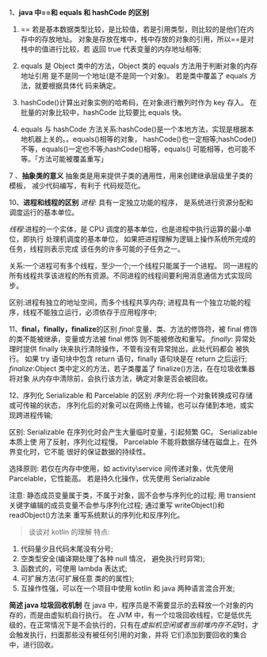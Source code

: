 1、**java 中==和 equals 和 hashCode 的区别**
1) == 若是基本数据类型比较，是比较值，若是引用类型，则比较的是他们在内存中的存放地址。
对象是存放在堆中，栈中存放的对象的引用，所以==是对栈中的值进行比较，若 返回 true 代表变量的内存地址相等;

2) equals 是 Object 类中的方法，Object 类的 equals 方法用于判断对象的内存地址引用 是不是同一个地址(是不是同一个对象)。
若是类中覆盖了 equals 方法，就要根据具体代 码来确定。

3) hashCode()计算出对象实例的哈希码，在对象进行散列时作为 key 存入。
在批量的对象比较中，hashCode 比较要比 equals 快。

4) equals 与 hashCode 方法关系:hashCode()是一个本地方法，实现是根据本地机器上关的。。equals()相等的对象， hashCode()也一定相等;hashCode()不等，equals()一定也不等;hashCode()相等，equals() 可能相等，也可能不等。「方法可能被覆盖重写」


7 、**抽象类的意义**
抽象类是用来提供子类的通用性，用来创建继承层级里子类的模板，
减少代码编写，有利于 代码规范化。

10、**进程和线程的区别**
$进程$: 具有一定独立功能的程序，
是系统进行资源分配和调度运行的基本单位。

$线程$:进程的一个实体，是 CPU 调度的基本单位，也是进程中执行运算的最小单位，即执行 处理机调度的基本单位，
如果把进程理解为逻辑上操作系统所完成的任务，线程则表示完成 该任务的许多可能的子任务之一。

关系:一个进程可有多个线程，至少一个;一个线程只能属于一个进程。
同一进程的所有线程共享该进程的所有资源。不同进程的线程间要利用消息通信方式实现同步。

区别:进程有独立的地址空间，而多个线程共享内存;
进程具有一个独立功能的程序，线程不能独立运行，必须依存于应用程序中;

11、**final，finally，finalize**的区别
$final$:变量、类、方法的修饰符，被 final 修饰的类不能被继承，变量或方法被 final 修饰 则不能被修改和重写。
$finally$: 异常处理时提供 finally 块来执行清除操作，不管有没有异常抛出，此处代码都会 被执行。
如果 try 语句块中包含 return 语句，finally 语句块是在 return 之后运行;
$finalize$:Object 类中定义的方法，若子类覆盖了 finalize()方法，在在垃圾收集器将对象 从内存中清除前，会执行该方法，确定对象是否会被回收。

12、序列化 Serializable 和 Parcelable 的区别
$序列化$:将一个对象转换成可存储或可传输的状态，
序列化后的对象可以在网络上传输，也可以存储到本地，或实现跨进程传输;

区别:
Serializable 在序列化时会产生大量临时变量，引起频繁 GC。
Serializable 本质上使 用了反射，序列化过程慢。
Parcelable 不能将数据存储在磁盘上，在外界变化时，它不能 很好的保证数据的持续性。

选择原则:
若仅在内存中使用，如 activity\service 间传递对象，优先使用 Parcelable，它性能高。
若是持久化操作，优先使用 Serializable

注意:
静态成员变量属于类，不属于对象，固不会参与序列化的过程;
用 transient 关键字编辑的成员变量不会参与序列化过程;
通过重写 writeObject()和 readObject()方法来 重写系统默认的序列化和反序列化。

> 谈谈对 kotlin 的理解
特点:
1) 代码量少且代码末尾没有分号;
2) 空类型安全(编译期处理了各种 null 情况， 避免执行时异常);
3) 函数式的，可使用 lambda 表达式;
4) 可扩展方法(可扩展任意 类的的属性);
5) 互操作性强，可以在一个项目中使用 kotlin 和 java 两种语言混合开发;

**简述 java 垃圾回收机制**
在 java 中，程序员是不需要显示的去释放一个对象的内存的，而是由虚拟机自行执行。
在 JVM 中，有一个垃圾回收线程，它是低优先级的，在正常情况下是不会执行的，只有在$虚拟机空闲或者当前堆内存不足$时，才会触发执行，扫面那些没有被任何引用的对象，并将 它们添加到要回收的集合中，进行回收。


